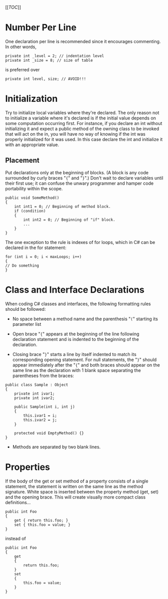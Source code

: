 [[_TOC_]]

# Number Per Line

One declaration per line is recommended since it encourages commenting. In other words,

```
private int _level = 2; // indentation level
private int _size = 8; // size of table
```

is preferred over

```
private int level, size; // AVOID!!!
```

# Initialization

Try to initialize local variables where they're declared. The only reason not to initialize a variable where it's declared is if the initial value depends on some computation occurring first. For instance, if you declare an int without initializing it and expect a public method of the owning class to be invoked that will act on the in, you will have no way of knowing if the int was properly initialized for it was used. In this case declare the int and initialize it with an appropriate value.

## Placement

Put declarations only at the beginning of blocks. (A block is any code surrounded by curly braces "`{`" and "`}`".) Don't wait to declare variables until their first use; it can confuse the unwary programmer and hamper code portability within the scope.

```
public void SomeMethod()
{
    int int1 = 0; // Beginning of method block.
    if (condition)
    {
        int int2 = 0; // Beginning of "if" block.
        ...
    }
}
```

The one exception to the rule is indexes of for loops, which in C# can be declared in the for statement:

```
for (int i = 0; i < maxLoops; i++)
{
// Do something
}
```

# Class and Interface Declarations

When coding C# classes and interfaces, the following formatting rules should be followed: 

* No space between a method name and the parenthesis "`(`" starting its parameter list

* Open brace "`{`" appears at the beginning of the line following declaration statement and is indented to the beginning of the declaration.

* Closing brace "`}`" starts a line by itself indented to match its corresponding opening statement. For null statements, the "`}`" should appear immediately after the "`{`" and both braces should appear on the same line as the declaration with 1 blank space separating the parentheses from
the braces:

```
public class Sample : Object
{
    private int ivar1;
    private int ivar2;

    public Sample(int i, int j)
    {
        this.ivar1 = i;
        this.ivar2 = j;
    }

    protected void EmptyMethod() {}
}
```

* Methods are separated by two blank lines.

# Properties

If the body of the get or set method of a property consists of a single statement, the statement is written on the same line as the method signature. White space is inserted between the property method (get, set) and the opening brace. This will create visually more compact class definitions...

```
public int Foo
{
    get { return this.foo; }
    set { this.foo = value; }
}
```

instead of

```
public int Foo
{
    get
    {
        return this.foo;
    }
    set
    {
        this.foo = value;
    }
} 
```